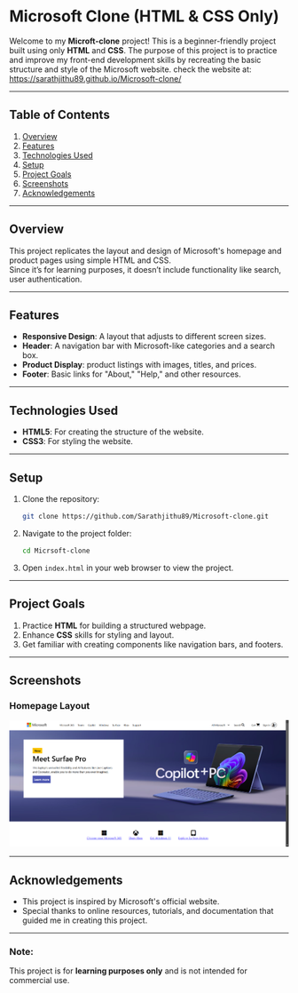 # Microsoft Clone (HTML & CSS Only)

Welcome to my **Microft-clone** project! This is a beginner-friendly project built using only **HTML** and **CSS**. The purpose of this project is to practice and improve my front-end development skills by recreating the basic structure and style of the Microsoft website.
check the website at: https://sarathjithu89.github.io/Microsoft-clone/

---

## Table of Contents

1. [Overview](#overview)
2. [Features](#features)
3. [Technologies Used](#technologies-used)
4. [Setup](#setup)
5. [Project Goals](#project-goals)
6. [Screenshots](#screenshots)
7. [Acknowledgements](#acknowledgements)

---

## Overview

This project replicates the layout and design of Microsoft's homepage and product pages using simple HTML and CSS.  
Since it’s for learning purposes, it doesn’t include functionality like search, user authentication.

---

## Features

- **Responsive Design**: A layout that adjusts to different screen sizes.
- **Header**: A navigation bar with Microsoft-like categories and a search box.
- **Product Display**: product listings with images, titles, and prices.
- **Footer**: Basic links for "About," "Help," and other resources.

---

## Technologies Used

- **HTML5**: For creating the structure of the website.
- **CSS3**: For styling the website.

---

## Setup

1. Clone the repository:
   ```bash
   git clone https://github.com/Sarathjithu89/Microsoft-clone.git
   ```
2. Navigate to the project folder:
   ```bash
   cd Micrsoft-clone
   ```
3. Open `index.html` in your web browser to view the project.

---

## Project Goals

1. Practice **HTML** for building a structured webpage.
2. Enhance **CSS** skills for styling and layout.
3. Get familiar with creating components like navigation bars, and footers.

---

## Screenshots

### Homepage Layout

![Homepage Screenshot](https://github.com/Sarathjithu89/Microsoft-clone/blob/master/pictures/Screenshots/Screenshot%202024-12-13%20185314.png)

---

## Acknowledgements

- This project is inspired by Microsoft's official website.
- Special thanks to online resources, tutorials, and documentation that guided me in creating this project.

---

### Note:

This project is for **learning purposes only** and is not intended for commercial use.
